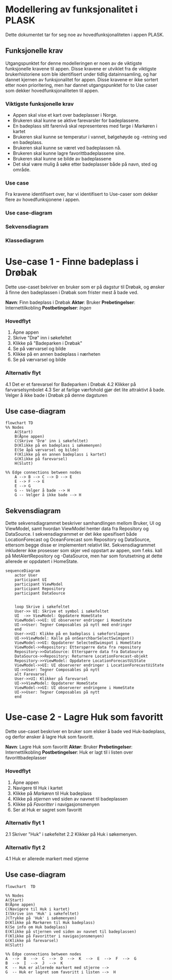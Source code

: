 # Modellering av funksjonalitet i PLASK
Dette dokumentet tar for seg noe av hovedfunksjonaliteten i appen PLASK.


## Funksjonelle krav
Utgangspunktet for denne modelleringen er noen av de viktigste funksjonelle kravene til appen. Disse kravene er utviklet fra de viktigste brukerhistoriene som ble identifisert under tidlig datainnsamling, og har dannet kjernen av funksjonalitet for appen. Disse kravene er ikke sortert etter noen prioritering, men har dannet utgangspunktet for to Use caser som dekker hovedfunksjonaliteten til appen.


### Viktigste funksjonelle krav
- Appen skal vise et kart over badeplasser i Norge.
- Brukeren skal kunne se aktive farevarsler for badeplassene.
- En badeplass sitt farenivå skal representeres med farge i Markøren i kartet
- Brukeren skal kunne se temperatur i vannet, bølgehøyde og -retning ved en badeplass.
- Brukeren skal kunne se været ved badeplassen nå.
- Brukeren skal kunne lagre favorittbadeplassene sine.
- Brukeren skal kunne se bilde av badeplassene
- Det skal være mulig å søke etter badeplasser både på navn, sted og område.

### Use case 
Fra kravene identifisert over, har vi identifisert to Use-caser som dekker flere av hovedfunksjonene i appen.

### Use case-diagram

### Sekvensdiagram

### Klassediagram

# Use-case 1 - Finne badeplass i Drøbak
Dette use-caset bekriver en bruker som er på dagstur til Drøbak, og ønsker å finne den badeplassen i Drøbak som frister mest å bade ved.

**Navn**: Finn badeplass i Drøbak
**Aktør**: Bruker
**Prebetingelser**: Internettilkobling
**Postbetingelser**: *Ingen*

### Hovedflyt
1. Åpne appen
2. Skrive "Drø" inn i søkefeltet
3. Klikke på "Badeparken i Drøbak"
4. Se på værvarsel og bilde
5. Klikke på en annen badeplass i nærheten
6. Se på værvarsel og bilde

### Alternativ flyt
4.1 Det er et farevarsel for Badeparken i Drøbak
4.2 Klikker på farvarselsymbolet
4.3 Ser at farlige værfohold gjør det lite attraktivt å bade. Velger å ikke bade i Drøbak på denne dagsturen

## Use case-diagram

```mermaid
flowchart TD
%% Nodes
    A(Start)
    B(Åpne appen)
    C(Skrive 'Drø' inn i søkefeltet)
    D(Klikke på en badeplass i søkemenyen)
    E(Se åpå værvarsel og bilde)
    F(Klikke på en annen badeplass i kartet)
    G(Klikke på farevarsel)
    H(Slutt)

%% Edge connections between nodes
    A --> B --> C --> D --> E 
    E --> F --> E
    E --> G
    G -- Velger å bade --> H
    G -- Velger å ikke bade --> H

```

## Sekvensdiagram

Dette sekvensdiagrammet beskriver samhandlingen mellom Bruker, UI og ViewModel, samt hvordan ViewModel henter data fra Repository og DataSource. I sekvensdiagrammet er det ikke spesifisert både LocationForecast og OceanForecast som Repository og DataSource, ettersom begge disse er implementert relativt likt. Sekvensdiagrammet inkluderer ikke prosesser som skjer ved oppstart av appen, som f.eks. kall på MetAlertRepository og -DataSource, men har som forutsetning at dette allerede er oppdatert i HomeState.

```mermaid
sequenceDiagram
    actor User
    participant UI
    participant ViewModel
    participant Repository
    participant DataSource 

    
    loop Skrive i søkefeltet
    User->> UI: Skrive et symbol i søkefeltet
    UI  ->> ViewModel: Oppdatere HomeState
    ViewModel->>UI: UI observerer endringer i HomeState
    UI->>User: Tegner Composables på nytt med endringer
    end
    User->>UI: Klikke på en badeplass i søkeforslagene
    UI->>ViewModel: Kalle på onSearchbarSelectSwimspot()
    ViewModel->>UI: Oppdaterer SelectedSwimspot i HomeState
    ViewModel->>Repository: Etterspørre data fra repository
    Repository->>DataSource: Etterspørre data fra DataSource
    DataSource->>Repository: Returnere LocationForecast-objekt
    Repository->>ViewModel: Oppdatere LocationForecastUiState
    ViewModel->>UI: UI observerer endringer i LocationForecastUiState
    UI->>User: Tegner Composables på nytt
    alt Farevarsel
    User->>UI: Klikker på farevarsel
    UI->>ViewModel: Oppdaterer HomeState
    ViewModel->>UI: UI observerer endringene i HomeState
    UI->>User: Tegner Composables på nytt
    end

```





# Use-case 2 - Lagre Huk som favoritt
Dette use-caset beskriver en bruker som elsker å bade ved Huk-badeplass, og derfor ønsker å lagre Huk som favoritt.

**Navn**: Lagre Huk som favoritt
**Aktør**: Bruker
**Prebetingelser**: Internettilkobling
**Postbetingelser**: Huk er lagt til i listen over favorittbadeplasser

### Hovedflyt

 1. Åpne appen
 2. Navigere til Huk i kartet
 3. Klikke på *Markøren* til Huk badeplass
 4. Klikke på *stjernen* ved siden av navnet til badeplassen
 5. Klikke på *Favoritter* i navigasjonsmenyen
 6. Ser at Huk er sagret som favoritt

### Alternativ flyt 1
2.1 Skriver "Huk" i søkefeltet
2.2 Klikker på Huk i søkemenyen.

### Alternativ flyt 2
4.1 Huk er allerede markert med stjerne


## Use case-diagram

```mermaid
flowchart  TD

%% Nodes
A(Start)
B(Åpne appen)
C(Navigere til Huk i kartet)
I(Skrive inn 'Huk' i søkefeltet)
J(Trykke på 'Huk' i søkemenyen)
D(Klikke på Markøren til Huk badeplass)
K(Se info om Huk badeplass)
E(Klikke på stjernen ved siden av navnet til badeplassen)
F(Klikke på Favoritter i navigasjonsmenyen)
G(Klikke på farevarsel)
H(Slutt)

%% Edge connections between nodes
A  -->  B  -->  C  -->  D  -->  K  -->  E  -->  F  -->  G
B  -->  I  -->  J  -->  K
K  -- Huk er allerede markert med stjerne -->
G  -- Huk er lagret som favoritt i listen -->  H
```





